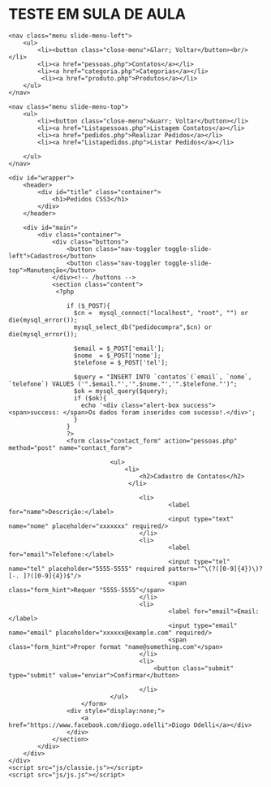 <!DOCTYPE html>
<html lang="en" class="no-js">

<head>
    <meta charset="utf-8" />
    <meta name="viewport" content="width=device-width,initial-scale=1.0" />
    <title>CCS + Html5</title>
    <link href='http://fonts.googleapis.com/css?family=Open+Sans:400italic,600italic,700italic,400,600,700' rel='stylesheet' type='text/css'>
    <link href='http://fonts.googleapis.com/css?family=Oswald:400,300' rel='stylesheet' type='text/css'>
    <link rel="stylesheet" href="css/reset.css" />
    <link rel="stylesheet" href="css/style.css" />
    <link rel="stylesheet" href="css/form.css">
</head>

<body>

<h1>TESTE EM SULA DE AULA</h1>

    <nav class="menu slide-menu-left">
        <ul>
            <li><button class="close-menu">&larr; Voltar</button><br/></li>
            <li><a href="pessoas.php">Contatos</a></li>
            <li><a href="categoria.php">Categorias</a></li>
             <li><a href="produto.php">Produtos</a></li>
        </ul>
    </nav>

    <nav class="menu slide-menu-top">
        <ul>
            <li><button class="close-menu">&uarr; Voltar</button></li>
            <li><a href="Listapessoas.php">Listagem Contatos</a></li>
            <li><a href="pedidos.php">Realizar Pedidos</a></li>
            <li><a href="Listapedidos.php">Listar Pedidos</a></li>
            
        </ul>
    </nav>

    <div id="wrapper">
        <header>
            <div id="title" class="container">
                <h1>Pedidos CSS3</h1>
            </div>
        </header>

        <div id="main">
            <div class="container">                
                <div class="buttons">
                    <button class="nav-toggler toggle-slide-left">Cadastros</button>
                    <button class="nav-toggler toggle-slide-top">Manutenção</button>
                </div><!-- /buttons -->
                <section class="content">
                 <?php
       
                    if ($_POST){
                      $cn =  mysql_connect("localhost", "root", "") or die(mysql_error());
                      mysql_select_db("pedidocompra",$cn) or die(mysql_error()); 

                      $email = $_POST['email'];
                      $nome  = $_POST['nome'];
                      $telefone = $_POST['tel'];     

                      $query = "INSERT INTO `contatos`(`email`, `nome`, `telefone`) VALUES ('".$email."','".$nome."','".$telefone."')";
                      $ok = mysql_query($query);
                      if ($ok){
                        echo '<div class="alert-box success"><span>success: </span>Os dados foram inseridos com sucesso!.</div>';        
                      }
                    }
                    ?>
                    <form class="contact_form" action="pessoas.php" method="post" name="contact_form">

                                <ul>
                                    <li>
                                        <h2>Cadastro de Contatos</h2>
                                     </li>

                                        <li>
                                                <label for="name">Descrição:</label>
                                                <input type="text" name="nome" placeholder="xxxxxxx" required/>
                                        </li>
                                        <li>
                                                <label for="email">Telefone:</label>
                                                <input type="tel" name="tel" placeholder="5555-5555" required pattern="^\(?([0-9]{4})\)?[-. ]?([0-9]{4})$"/>
                                                <span class="form_hint">Requer "5555-5555"</span>
                                        </li>
                                        <li>
                                                <label for="email">Email:</label>
                                                <input type="email" name="email" placeholder="xxxxxx@example.com" required/>
                                                <span class="form_hint">Proper format "name@something.com"</span>
                                        </li>        
                                        <li>
                                            <button class="submit" type="submit" value="enviar">Confirmar</button>

                                        </li>
                                </ul>
                        </form>
                    <div style="display:none;">
                        <a href="https://www.facebook.com/diogo.odelli">Diogo Odelli</a></div>
                    </div>
                </section>
            </div>
        </div>
    </div>
    <script src="js/classie.js"></script>
    <script src="js/js.js"></script>
</body>
</html>
